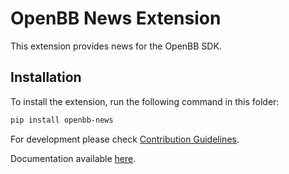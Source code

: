 # OpenBB News Extension

This extension provides news for the OpenBB SDK.

## Installation

To install the extension, run the following command in this folder:

```bash
pip install openbb-news
```

For development please check [Contribution Guidelines](https://github.com/OpenBB-finance/OpenBBTerminal/blob/feature/openbb-sdk-v4/openbb_sdk/CONTRIBUTING.md).

Documentation available [here](https://docs.openbb.co/sdk).
